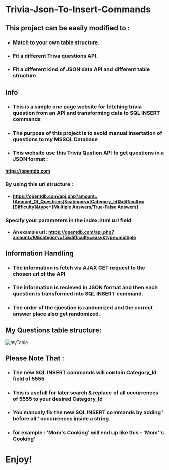 # Trivia-Json-To-Insert-Commands
## This project can be easily modified to :
* ### Match to your own table structure.
* ### Fit a different Triva questions API.
* ### Fit a different kind of JSON data API and different table structure.
## Info
* ### This is a simple one page website for fetching trivia question from an API and transforming data to SQL INSERT commands

* ### The purpose of this project is to avoid manual insertation of questions to my MSSQL Database

* ### This website use this Trivia Qustion API to get questions in a JSON format : 
#### https://opentdb.com 
### By using this url structure : 
* #### https://opentdb.com/api.php?amount=[Amount_Of_Questions]&category=[Category_Id]&difficulty=[Difficulty]&type=[Multiple Answers/True-False Answers]
### Specify your parameters in the index.html url field
* #### An example url : https://opentdb.com/api.php?amount=10&category=15&difficulty=easy&type=multiple
## Information Handling
* ### The information is fetch via AJAX GET request to the chosen url of the API
* ### The information is recieved in JSON format and then each question is transformed into SQL INSERT command.
* ### The order of the question is randomized and the correct answer place also get randomized.

## My Questions table structure:

![myTable](http://i.imgur.com/JippIoR.png)

## Please Note That : 
* ### The new SQL INSERT commands will contain Category_Id field of 5555 
* ### This is usefull for later search & replace of all occurrences of 5555 to your desired Category_Id
* ### You manualy fix the new SQL INSERT commands by adding ' before all ' occurrences inside a string
* ### for example : 'Mom's Cooking' will end up like this - 'Mom''s Cooking'

# Enjoy!
